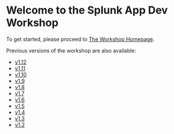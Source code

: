 # Welcome to the Splunk App Dev Workshop

To get started, please proceed to [The Workshop Homepage](https://signalfx.github.io/app-dev-workshop/latest/).

Previous versions of the workshop are also available:
- [v1.12](https://signalfx.github.io/app-dev-workshop/v1.12/)
- [v1.11](https://signalfx.github.io/app-dev-workshop/v1.11/)
- [v1.10](https://signalfx.github.io/app-dev-workshop/v1.10/)
- [v1.9](https://signalfx.github.io/app-dev-workshop/v1.9/)
- [v1.8](https://signalfx.github.io/app-dev-workshop/v1.8/)
- [v1.7](https://signalfx.github.io/app-dev-workshop/v1.7/)
- [v1.6](https://signalfx.github.io/app-dev-workshop/v1.6/)
- [v1.5](https://signalfx.github.io/app-dev-workshop/v1.5/)
- [v1.4](https://signalfx.github.io/app-dev-workshop/v1.4/)
- [v1.3](https://signalfx.github.io/app-dev-workshop/v1.3/)
- [v1.2](https://signalfx.github.io/app-dev-workshop/v1.2/)
